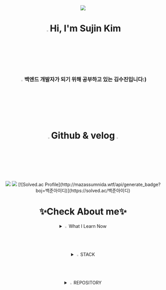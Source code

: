 
<div align = center><img src="https://github.com/Tarikul-Islam-Anik/Animated-Fluent-Emojis/blob/master/Emojis/Animals/Panda.png"/></div>
<div align= center><h1><img src="https://github.com/Tarikul-Islam-Anik/Animated-Fluent-Emojis/blob/master/Emojis/Hand%20gestures/Waving%20Hand.png" width="3%"/>Hi, I'm Sujin Kim </h1>
<h3><img src="https://github.com/Tarikul-Islam-Anik/Animated-Fluent-Emojis/blob/master/Emojis/People/Woman%20Technologist.png" width="3%"/>백엔드 개발자가 되기 위해 공부하고 있는 김수진입니다:)</h3>
<h1><img src="https://github.com/Tarikul-Islam-Anik/Animated-Fluent-Emojis/blob/master/Emojis/Smilies/Heart%20on%20Fire.png" width="3%"/>Github & velog<img src="https://github.com/Tarikul-Islam-Anik/Animated-Fluent-Emojis/blob/master/Emojis/Smilies/Heart%20on%20Fire.png" width="3%"/></h1>
<img src="https://streak-stats.demolab.com?user=meridaKim&theme=material-palenight"/>
<img src="https://velog-readme-stats.vercel.app/api?name=luckyzanie777"/>
[![Solved.ac Profile](http://mazassumnida.wtf/api/generate_badge?boj=백준아이디)](https://solved.ac/백준아이디)
<div align= center><h1>✨Check About me✨</h1></div>
<div align=center>

<details>
<summary>
<img src="https://github.com/Tarikul-Islam-Anik/Animated-Fluent-Emojis/blob/master/Emojis/Animals/Turtle.png" width="2%" /> 
What I Learn Now
</summary>
<br>
  <h3>경기대학교 컴퓨터공학부 졸업(2020-2023.08)</h3>
  <img src="https://img.shields.io/badge/springboot-6DB33F?style=for-the-badge&logo=springboot&logoColor=white">
  <img src="https://img.shields.io/badge/java-007396?style=for-the-badge&logo=java&logoColor=white">
</details>
<details>
  <summary>
    <img src="https://github.com/Tarikul-Islam-Anik/Animated-Fluent-Emojis/blob/master/Emojis/Smilies/Heart%20Exclamation.png" width="2%" />
    STACK
  </summary>
  <br>
  <img src="https://img.shields.io/badge/java-007396?style=for-the-badge&logo=java&logoColor=white">
  <img src="https://img.shields.io/badge/python-3776AB?style=for-the-badge&logo=python&logoColor=white">
  <img src="https://img.shields.io/badge/mysql-4479A1?style=for-the-badge&logo=mysql&logoColor=white">
  <img src="https://img.shields.io/badge/springboot-6DB33F?style=for-the-badge&logo=springboot&logoColor=white">
</details>
<details>
  <summary>
    <img src="https://github.com/Tarikul-Islam-Anik/Animated-Fluent-Emojis/blob/master/Emojis/Animals/Bear.png" width="2%"/>
  REPOSITORY
  </summary>
</details>
</div>
